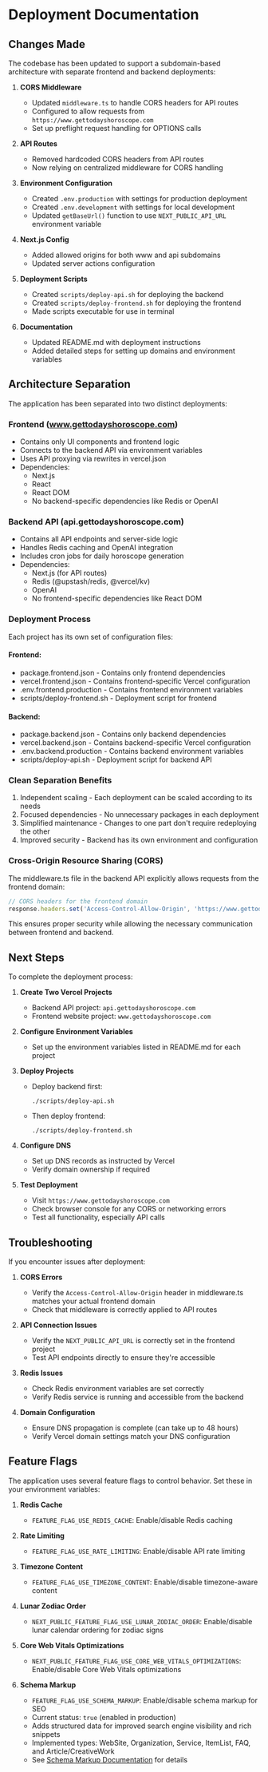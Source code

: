 # Deployment Documentation

## Changes Made

The codebase has been updated to support a subdomain-based architecture with separate frontend and backend deployments:

1. **CORS Middleware**
   - Updated `middleware.ts` to handle CORS headers for API routes
   - Configured to allow requests from `https://www.gettodayshoroscope.com`
   - Set up preflight request handling for OPTIONS calls

2. **API Routes**
   - Removed hardcoded CORS headers from API routes
   - Now relying on centralized middleware for CORS handling

3. **Environment Configuration**
   - Created `.env.production` with settings for production deployment
   - Created `.env.development` with settings for local development
   - Updated `getBaseUrl()` function to use `NEXT_PUBLIC_API_URL` environment variable

4. **Next.js Config**
   - Added allowed origins for both www and api subdomains
   - Updated server actions configuration

5. **Deployment Scripts**
   - Created `scripts/deploy-api.sh` for deploying the backend
   - Created `scripts/deploy-frontend.sh` for deploying the frontend
   - Made scripts executable for use in terminal

6. **Documentation**
   - Updated README.md with deployment instructions
   - Added detailed steps for setting up domains and environment variables

## Architecture Separation

The application has been separated into two distinct deployments:

### Frontend (www.gettodayshoroscope.com)
- Contains only UI components and frontend logic
- Connects to the backend API via environment variables
- Uses API proxying via rewrites in vercel.json
- Dependencies:
  - Next.js
  - React
  - React DOM
  - No backend-specific dependencies like Redis or OpenAI

### Backend API (api.gettodayshoroscope.com)
- Contains all API endpoints and server-side logic
- Handles Redis caching and OpenAI integration
- Includes cron jobs for daily horoscope generation
- Dependencies:
  - Next.js (for API routes)
  - Redis (@upstash/redis, @vercel/kv)
  - OpenAI
  - No frontend-specific dependencies like React DOM

### Deployment Process

Each project has its own set of configuration files:

#### Frontend:
- package.frontend.json - Contains only frontend dependencies
- vercel.frontend.json - Contains frontend-specific Vercel configuration
- .env.frontend.production - Contains frontend environment variables
- scripts/deploy-frontend.sh - Deployment script for frontend

#### Backend:
- package.backend.json - Contains only backend dependencies
- vercel.backend.json - Contains backend-specific Vercel configuration
- .env.backend.production - Contains backend environment variables
- scripts/deploy-api.sh - Deployment script for backend API

### Clean Separation Benefits

1. Independent scaling - Each deployment can be scaled according to its needs
2. Focused dependencies - No unnecessary packages in each deployment
3. Simplified maintenance - Changes to one part don't require redeploying the other
4. Improved security - Backend has its own environment and configuration

### Cross-Origin Resource Sharing (CORS)

The middleware.ts file in the backend API explicitly allows requests from the frontend domain:
```typescript
// CORS headers for the frontend domain
response.headers.set('Access-Control-Allow-Origin', 'https://www.gettodayshoroscope.com');
```

This ensures proper security while allowing the necessary communication between frontend and backend.

## Next Steps

To complete the deployment process:

1. **Create Two Vercel Projects**
   - Backend API project: `api.gettodayshoroscope.com`
   - Frontend website project: `www.gettodayshoroscope.com`

2. **Configure Environment Variables**
   - Set up the environment variables listed in README.md for each project

3. **Deploy Projects**
   - Deploy backend first:
     ```
     ./scripts/deploy-api.sh
     ```
   - Then deploy frontend:
     ```
     ./scripts/deploy-frontend.sh
     ```

4. **Configure DNS**
   - Set up DNS records as instructed by Vercel
   - Verify domain ownership if required

5. **Test Deployment**
   - Visit `https://www.gettodayshoroscope.com`
   - Check browser console for any CORS or networking errors
   - Test all functionality, especially API calls

## Troubleshooting

If you encounter issues after deployment:

1. **CORS Errors**
   - Verify the `Access-Control-Allow-Origin` header in middleware.ts matches your actual frontend domain
   - Check that middleware is correctly applied to API routes

2. **API Connection Issues**
   - Verify the `NEXT_PUBLIC_API_URL` is correctly set in the frontend project
   - Test API endpoints directly to ensure they're accessible

3. **Redis Issues**
   - Check Redis environment variables are set correctly
   - Verify Redis service is running and accessible from the backend

4. **Domain Configuration**
   - Ensure DNS propagation is complete (can take up to 48 hours)
   - Verify Vercel domain settings match your DNS configuration 

## Feature Flags

The application uses several feature flags to control behavior. Set these in your environment variables:

1. **Redis Cache**
   - `FEATURE_FLAG_USE_REDIS_CACHE`: Enable/disable Redis caching
   
2. **Rate Limiting**
   - `FEATURE_FLAG_USE_RATE_LIMITING`: Enable/disable API rate limiting

3. **Timezone Content**
   - `FEATURE_FLAG_USE_TIMEZONE_CONTENT`: Enable/disable timezone-aware content

4. **Lunar Zodiac Order**
   - `NEXT_PUBLIC_FEATURE_FLAG_USE_LUNAR_ZODIAC_ORDER`: Enable/disable lunar calendar ordering for zodiac signs

5. **Core Web Vitals Optimizations**
   - `NEXT_PUBLIC_FEATURE_FLAG_USE_CORE_WEB_VITALS_OPTIMIZATIONS`: Enable/disable Core Web Vitals optimizations

6. **Schema Markup**
   - `FEATURE_FLAG_USE_SCHEMA_MARKUP`: Enable/disable schema markup for SEO
   - Current status: `true` (enabled in production)
   - Adds structured data for improved search engine visibility and rich snippets
   - Implemented types: WebSite, Organization, Service, ItemList, FAQ, and Article/CreativeWork
   - See [Schema Markup Documentation](./docs/seo/SCHEMA_MARKUP.md) for details 